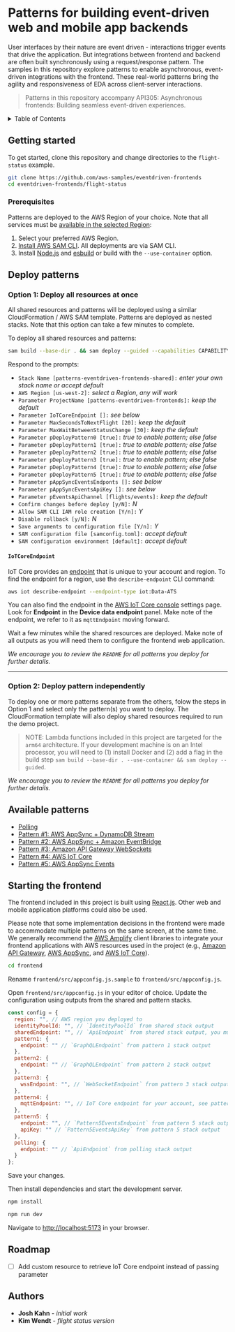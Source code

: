 # Patterns for building event-driven web and mobile app backends

User interfaces by their nature are event driven - interactions trigger events that drive the application. But integrations between frontend and backend are often built synchronously using a request/response pattern. The samples in this repository explore patterns to enable asynchronous, event-driven integrations with the frontend. These real-world patterns bring the agility and responsiveness of EDA across client-server interactions.

> Patterns in this repository accompany API305: Asynchronous frontends: Building seamless event-driven experiences.

<!-- TABLE OF CONTENTS -->
<details>
  <summary>Table of Contents</summary>
  <ol>
    <li>
      <a href="#getting-started">Getting Started</a>
      <ul>
        <li><a href="#prerequisites">Prerequisites</a></li>
      </ul>
    </li>
    <li>
      <a href="#deploy-patterns">Deploy patterns</a>
      <ul>
        <li><a href="#prerequisites">Prerequisites</a></li>
        <li><a href="#option-1-deploy-all-resources-at-once">Option 1: Deploy all resources at once</a></li>
        <li><a href="#option-2-deploy-pattern-independently">Option 2: Deploy pattern independently</a></li>
      </ul>
    </li>
    <li><a href="#available-patterns">Available patterns</a></li>
    <li><a href="#starting-the-frontend">Starting the frontend</a></li>
    <li><a href="#roadmap">Roadmap</a></li>
    <li><a href="#authors">Authors</a></li>
  </ol>
</details>

## Getting started

To get started, clone this repository and change directories to the `flight-status` example.

``` bash
git clone https://github.com/aws-samples/eventdriven-frontends
cd eventdriven-frontends/flight-status
```

### Prerequisites

Patterns are deployed to the AWS Region of your choice. Note that all services must be [available in the selected Region](https://aws.amazon.com/about-aws/global-infrastructure/regional-product-services/):

1. Select your preferred AWS Region.
2. [Install AWS SAM CLI](https://docs.aws.amazon.com/serverless-application-model/latest/developerguide/install-sam-cli.html). All deployments are via SAM CLI.
3. Install [Node.js](https://nodejs.org/en/learn/getting-started/how-to-install-nodejs) and [esbuild](https://esbuild.github.io/getting-started/) or build with the `--use-container` option.

## Deploy patterns

### Option 1: Deploy all resources at once

All shared resources and patterns will be deployed using a similar CloudFormation / AWS SAM template. Patterns are deployed as nested stacks. Note that this option can take a few minutes to complete.

To deploy all shared resources and patterns:

``` bash
sam build --base-dir . && sam deploy --guided --capabilities CAPABILITY_AUTO_EXPAND CAPABILITY_IAM CAPABILITY_NAMED_IAM
```

Respond to the prompts:

  - `Stack Name [patterns-eventdriven-frontends-shared]:` *enter your own stack name or accept default*
  - `AWS Region [us-west-2]:` *select a Region, any will work*
  - `Parameter ProjectName [patterns-eventdriven-frontends]:` *keep the default*
  - `Parameter IoTCoreEndpoint []:` *see below*
  - `Parameter MaxSecondsToNextFlight [20]:` *keep the default*
  - `Parameter MaxWaitBetweenStatusChange [30]:` *keep the default*
  - `Parameter pDeployPattern0 [true]:` *true to enable pattern; else false*
  - `Parameter pDeployPattern1 [true]:` *true to enable pattern; else false*
  - `Parameter pDeployPattern2 [true]:` *true to enable pattern; else false*
  - `Parameter pDeployPattern3 [true]:` *true to enable pattern; else false*
  - `Parameter pDeployPattern4 [true]:` *true to enable pattern; else false*
  - `Parameter pDeployPattern5 [true]:` *true to enable pattern; else false*
  - `Parameter pAppSyncEventsEndponts []:` *see below*
  - `Parameter pAppSyncEventsApiKey []:` *see below*
  - `Parameter pEventsApiChannel [flights/events]:` *keep the default*
  - `Confirm changes before deploy [y/N]:` *N*
  - `Allow SAM CLI IAM role creation [Y/n]:` *Y*
  - `Disable rollback [y/N]:` *N*
  - `Save arguments to configuration file [Y/n]:` *Y*
  - `SAM configuration file [samconfig.toml]:` *accept default*
  - `SAM configuration environment [default]:` *accept default*

#### `IoTCoreEndpoint`

IoT Core provides an [endpoint](https://docs.aws.amazon.com/iot/latest/developerguide/iot-connect-devices.html#iot-connect-device-endpoints) that is unique to your account and region. To find the endpoint for a region, use the `describe-endpoint` CLI command:

``` bash
aws iot describe-endpoint --endpoint-type iot:Data-ATS
```

You can also find the endpoint in the [AWS IoT Core console](https://console.aws.amazon.com/iot/home#/settings) settings page. Look for **Endpoint** in the **Device data endpoint** panel. Make note of the endpoint, we refer to it as `mqttEndpoint` moving forward.

Wait a few minutes while the shared resources are deployed. Make note of all outputs as you will need them to configure the frontend web application.

*We encourage you to review the `README` for all patterns you deploy for further details.*

---

### Option 2: Deploy pattern independently

To deploy one or more patterns separate from the others, folow the steps in Option 1 and select only the pattern(s) you want to deploy. The CloudFormation template will also deploy shared resources required to run the demo project.

> NOTE: Lambda functions included in this project are targeted for the `arm64` architecture. If your development machine is on an Intel processor, you will need to (1) install Docker and (2) add a flag in the build step `sam build --base-dir . --use-container && sam deploy --guided`.

*We encourage you to review the `README` for all patterns you deploy for further details.*

## Available patterns

- [Polling](./docs/0-polling.md)
- [Pattern #1: AWS AppSync + DynamoDB Stream](./docs/1-appsync.md)
- [Pattern #2: AWS AppSync + Amazon EventBridge](./docs/2-eventbridge.md)
- [Pattern #3: Amazon API Gateway WebSockets](./docs/3-apigw.md)
- [Pattern #4: AWS IoT Core](./docs/4-iot.md)
- [Pattern #5: AWS AppSync Events](./docs/#)

## Starting the frontend

The frontend included in this project is built using [React.js](https://react.dev). Other web and mobile application platforms could also be used.

Please note that some implementation decisions in the frontend were made to accommodate multiple patterns on the same screen, at the same time. We generally recommend the [AWS Amplify](https://docs.amplify.aws/javascript/start/getting-started/) client libraries to integrate your frontend applications with AWS resources used in the project (e.g., [Amazon API Gateway](https://aws.amazon.com/api-gateway/), [AWS AppSync](https://aws.amazon.com/appsync/), and [AWS IoT Core](https://aws.amazon.com/iot-core/)).

``` bash
cd frontend
```

Rename `frontend/src/appconfig.js.sample` to `frontend/src/appconfig.js`.

Open `frontend/src/appconfig.js` in your editor of choice. Update the configuration using outputs from the shared and pattern stacks.

``` js
const config = {
  region: "", // AWS region you deployed to
  identityPoolId: "", // `IdentityPoolId` from shared stack output
  sharedEndpoint: "", // `ApiEndpoint` from shared stack output, you must include `/Prod` at end
  pattern1: {
    endpoint: "" // `GraphQLEndpoint` from pattern 1 stack output
  },
  pattern2: {
    endpoint: "" // `GraphQLEndpoint` from pattern 2 stack output
  },
  pattern3: {
    wssEndpoint: "", // `WebSocketEndpoint` from pattern 3 stack output, you must include `wss://` at start and `/prod` at end
  },
  pattern4: {
    mqttEndpoint: "", // IoT Core endpoint for your account, see pattern 4 README
  },
  pattern5: {
    endpoint: "", // `Pattern5EventsEndpoint` from pattern 5 stack output
    apiKey: "" // `Pattern5EventsApiKey` from pattern 5 stack output
  },
  polling: {
    endpoint: "" // `ApiEndpoint` from polling stack output
  }
};
```

Save your changes.

Then install dependencies and start the development server.

``` bash
npm install

npm run dev
```

Navigate to [http://localhost:5173](http://localhost:5173) in your browser.


## Roadmap

- [ ] Add custom resource to retrieve IoT Core endpoint instead of passing parameter


## Authors

* **Josh Kahn** - *initial work*
* **Kim Wendt** - *flight status version*